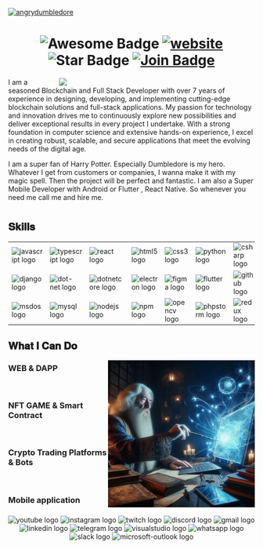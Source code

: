 <p align="left"> <a href="https://github.com/ryo-ma/github-profile-trophy"><img src="https://github-profile-trophy.vercel.app/?username=angrydumbledore&theme=" alt="angrydumbledore" /></a> </p>
<h1 align="center">
  <img src="https://cdn.rawgit.com/sindresorhus/awesome/d7305f38d29fed78fa85652e3a63e154dd8e8829/media/badge.svg" alt="Awesome Badge"/>
  <a href="/"><img src="https://img.shields.io/static/v1?label=&labelColor=505050&message=findwork&color=%230076D6&style=flat&logo=google-chrome&logoColor=%230076D6" alt="website"/></a>
  <img src="https://img.shields.io/static/v1?label=%F0%9F%8C%9F&message=If%20Useful&style=style=flat&color=BC4E99" alt="Star Badge"/>
  <a href="https://join.skype.com/invite/A3T4pSMKQgoA"><img src="https://img.shields.io/discord/733027681184251937.svg?style=flat&label=Join&color=7289DA" alt="Join Badge"/></a>
</h1>
<img align="right" width="400" src="https://camo.githubusercontent.com/fa73289736064aba480d0708da37d7aa183a8c3e2bcc2f58c54285a3bbbeecc1/68747470733a2f2f7777772e61616c7068612e6e65742f77702d636f6e74656e742f75706c6f6164732f323032302f31322f66756c6c2d737461636b2d646576656c6f706d656e742e676966" />
  <p>
 I am a seasoned Blockchain and Full Stack Developer with over 7 years of experience in designing, developing, and implementing cutting-edge blockchain solutions and full-stack applications. My passion for technology and innovation drives me to continuously explore new possibilities and deliver exceptional results in every project I undertake. With a strong foundation in computer science and extensive hands-on experience, I excel in creating robust, scalable, and secure applications that meet the evolving needs of the digital age.
</p>
<p>
  I am a super fan of Harry Potter. Especially Dumbledore is my hero. Whatever I get from customers or companies, I wanna make it with my magic spell. Then the project will be perfect and fantastic. I am also a Super Mobile Developer with Android or Flutter , React Native. So whenever you need me call me and hire me.
</p>
<h1 align="center"></h1>
<h2 font-weight="bold">𝐒𝐤𝐢𝐥𝐥𝐬</h2>
<table>
 <tr>
  <td>
    <img
      src="https://cdn.jsdelivr.net/gh/devicons/devicon/icons/javascript/javascript-original.svg"
      height="30"
      alt="javascript logo"
    />
  </td>
  <td>
    <img
      src="https://cdn.jsdelivr.net/gh/devicons/devicon/icons/typescript/typescript-original.svg"
      height="30"
      alt="typescript logo"
    />
  </td>
  <td>
    <img
      src="https://cdn.jsdelivr.net/gh/devicons/devicon/icons/react/react-original.svg"
      height="30"
      alt="react logo"
    />
  </td>
  <td>
    <img
      src="https://cdn.jsdelivr.net/gh/devicons/devicon/icons/html5/html5-original.svg"
      height="30"
      alt="html5 logo"
    />
  </td>
  <td>
    <img
      src="https://cdn.jsdelivr.net/gh/devicons/devicon/icons/css3/css3-original.svg"
      height="30"
      alt="css3 logo"
    />
  </td>
  <td>
    <img
      src="https://cdn.jsdelivr.net/gh/devicons/devicon/icons/python/python-original.svg"
      height="30"
      alt="python logo"
    />
  </td>
  <td>
    <img
      src="https://cdn.jsdelivr.net/gh/devicons/devicon/icons/csharp/csharp-original.svg"
      height="30"
      alt="csharp logo"
    />
  </td>
  <td>
    <img
      src="https://cdn.jsdelivr.net/gh/devicons/devicon/icons/anaconda/anaconda-original.svg"
      height="30"
      alt="anaconda logo"
    />
  </td>
  <td>
    <img
      src="https://cdn.jsdelivr.net/gh/devicons/devicon/icons/android/android-original.svg"
      height="30"
      alt="android logo"
    />
  </td>
  <td>
    <img
      src="https://cdn.jsdelivr.net/gh/devicons/devicon/icons/androidstudio/androidstudio-original.svg"
      height="30"
      alt="androidstudio logo"
    />
  </td>
  <td>
    <img
      src="https://cdn.jsdelivr.net/gh/devicons/devicon/icons/angularjs/angularjs-original.svg"
      height="30"
      alt="angularjs logo"
    />
  </td>
  <td>
    <img
      src="https://cdn.jsdelivr.net/gh/devicons/devicon/icons/apache/apache-original.svg"
      height="30"
      alt="apache logo"
    />
  </td>
  <td>
    <img
      src="https://cdn.jsdelivr.net/gh/devicons/devicon/icons/bootstrap/bootstrap-original.svg"
      height="30"
      alt="bootstrap logo"
    />
  </td>
  <td>
    <img
      src="https://cdn.jsdelivr.net/gh/devicons/devicon/icons/dart/dart-original.svg"
      height="30"
      alt="dart logo"
    />
  </td>
</tr>
<tr>
  <td>
    <img
      src="https://cdn.jsdelivr.net/gh/devicons/devicon/icons/django/django-plain.svg"
      height="30"
      alt="django logo"
    />
  </td>
  <td>
    <img
      src="https://cdn.jsdelivr.net/gh/devicons/devicon/icons/dot-net/dot-net-original.svg"
      height="30"
      alt="dot-net logo"
    />
  </td>
  <td>
    <img
      src="https://cdn.jsdelivr.net/gh/devicons/devicon/icons/dotnetcore/dotnetcore-original.svg"
      height="30"
      alt="dotnetcore logo"
    />
  </td>
  <td>
    <img
      src="https://cdn.jsdelivr.net/gh/devicons/devicon/icons/electron/electron-original.svg"
      height="30"
      alt="electron logo"
    />
  </td>
  <td>
    <img
      src="https://cdn.jsdelivr.net/gh/devicons/devicon/icons/figma/figma-original.svg"
      height="30"
      alt="figma logo"
    />
  </td>
  <td>
    <img
      src="https://cdn.jsdelivr.net/gh/devicons/devicon/icons/flutter/flutter-original.svg"
      height="30"
      alt="flutter logo"
    />
  </td>
  <td>
    <img
      src="https://cdn.jsdelivr.net/gh/devicons/devicon/icons/github/github-original.svg"
      height="30"
      alt="github logo"
    />
  </td>
  <td>
    <img
      src="https://cdn.jsdelivr.net/gh/devicons/devicon/icons/git/git-original.svg"
      height="30"
      alt="git logo"
    />
  </td>
  <td>
    <img
      src="https://cdn.jsdelivr.net/gh/devicons/devicon/icons/go/go-original.svg"
      height="30"
      alt="go logo"
    />
  </td>
  <td>
    <img
      src="https://cdn.jsdelivr.net/gh/devicons/devicon/icons/intellij/intellij-original.svg"
      height="30"
      alt="intellij logo"
    />
  </td>
  <td>
    <img
      src="https://cdn.jsdelivr.net/gh/devicons/devicon/icons/kotlin/kotlin-original.svg"
      height="30"
      alt="kotlin logo"
    />
  </td>
  <td>
    <img
      src="https://cdn.jsdelivr.net/gh/devicons/devicon/icons/materialui/materialui-original.svg"
      height="30"
      alt="materialui logo"
    />
  </td>
  <td>
    <img
      src="https://cdn.jsdelivr.net/gh/devicons/devicon/icons/moodle/moodle-original.svg"
      height="30"
      alt="moodle logo"
    />
  </td>
  <td>
    <img
      src="https://cdn.jsdelivr.net/gh/devicons/devicon/icons/mongodb/mongodb-original.svg"
      height="30"
      alt="mongodb logo"
    />
  </td>
</tr>
<tr>
  <td>
    <img
      src="https://cdn.jsdelivr.net/gh/devicons/devicon/icons/msdos/msdos-original.svg"
      height="30"
      alt="msdos logo"
    />
  </td>
  <td>
    <img
      src="https://cdn.jsdelivr.net/gh/devicons/devicon/icons/mysql/mysql-original.svg"
      height="30"
      alt="mysql logo"
    />
  </td>
  <td>
    <img
      src="https://cdn.jsdelivr.net/gh/devicons/devicon/icons/nodejs/nodejs-original.svg"
      height="30"
      alt="nodejs logo"
    />
  </td>
  <td>
    <img
      src="https://cdn.jsdelivr.net/gh/devicons/devicon/icons/npm/npm-original-wordmark.svg"
      height="30"
      alt="npm logo"
    />
  </td>
  <td>
    <img
      src="https://cdn.jsdelivr.net/gh/devicons/devicon/icons/opencv/opencv-original.svg"
      height="30"
      alt="opencv logo"
    />
  </td>
  <td>
    <img
      src="https://cdn.jsdelivr.net/gh/devicons/devicon/icons/phpstorm/phpstorm-original.svg"
      height="30"
      alt="phpstorm logo"
    />
  </td>
  <td>
    <img
      src="https://cdn.jsdelivr.net/gh/devicons/devicon/icons/redux/redux-original.svg"
      height="30"
      alt="redux logo"
    />
  </td>
  <td>
    <img
      src="https://cdn.jsdelivr.net/gh/devicons/devicon/icons/redis/redis-original.svg"
      height="30"
      alt="redis logo"
    />
  </td>
  <td>
    <img
      src="https://cdn.jsdelivr.net/gh/devicons/devicon/icons/rust/rust-plain.svg"
      height="30"
      alt="rust"
    />
  </td>
  <td>
    <img
      src="https://cdn.jsdelivr.net/gh/devicons/devicon/icons/socketio/socketio-original.svg"
      height="30"
      alt="socketio logo"
    />
  </td>
  <td>
    <img
      src="https://cdn.jsdelivr.net/gh/devicons/devicon/icons/swift/swift-original.svg"
      height="30"
      alt="swift logo"
    />
  </td>
  <td>
    <img
      src="https://cdn.jsdelivr.net/gh/devicons/devicon/icons/vscode/vscode-original.svg"
      height="30"
      alt="vscode logo"
    />
  </td>
  <td>
    <img
      src="https://cdn.jsdelivr.net/gh/devicons/devicon/icons/vuejs/vuejs-original.svg"
      height="30"
      alt="vuejs logo"
    />
  </td>
  <td>
    <img
      src="https://cdn.jsdelivr.net/gh/devicons/devicon/icons/webstorm/webstorm-original.svg"
      height="30"
      alt="webstorm logo"
    />
  </td>
</tr>

</table>

## 𝐖𝐡𝐚𝐭 𝐈 𝐂𝐚𝐧 𝐃𝐨

<img align="right" height="300" src="https://github.com/AngryDumbledore/myavatars/blob/main/2.jpg"  />
 
### WEB & DAPP
<br />

### NFT GAME & Smart Contract
<br />

### Crypto Trading Platforms & Bots
<br />

### Mobile application
###

<div align="center">
  <img src="https://img.shields.io/static/v1?message=Youtube&logo=youtube&label=&color=FF0000&logoColor=white&labelColor=&style=for-the-badge" height="35" alt="youtube logo"  />
  <img src="https://img.shields.io/static/v1?message=Instagram&logo=instagram&label=&color=E4405F&logoColor=white&labelColor=&style=for-the-badge" height="35" alt="instagram logo"  />
  <img src="https://img.shields.io/static/v1?message=Twitch&logo=twitch&label=&color=9146FF&logoColor=white&labelColor=&style=for-the-badge" height="35" alt="twitch logo"  />
  <img src="https://img.shields.io/static/v1?message=Discord&logo=discord&label=&color=7289DA&logoColor=white&labelColor=&style=for-the-badge" height="35" alt="discord logo"  />
  <img src="https://img.shields.io/static/v1?message=Gmail&logo=gmail&label=&color=D14836&logoColor=white&labelColor=&style=for-the-badge" height="35" alt="gmail logo"  />
  <img src="https://img.shields.io/static/v1?message=LinkedIn&logo=linkedin&label=&color=0077B5&logoColor=white&labelColor=&style=for-the-badge" height="35" alt="linkedin logo"  />
  <img src="https://img.shields.io/static/v1?message=Telegram&logo=telegram&label=&color=2CA5E0&logoColor=white&labelColor=&style=for-the-badge" height="35" alt="telegram logo"  />
  <img src="https://img.shields.io/static/v1?message=Visual%20Studio%20Marketplace&logo=visualstudio&label=&color=e2165e&logoColor=white&labelColor=&style=for-the-badge" height="35" alt="visualstudio logo"  />
  <img src="https://img.shields.io/static/v1?message=Whatsapp&logo=whatsapp&label=&color=25D366&logoColor=white&labelColor=&style=for-the-badge" height="35" alt="whatsapp logo"  />
  <img src="https://img.shields.io/static/v1?message=Slack&logo=slack&label=&color=4A154B&logoColor=white&labelColor=&style=for-the-badge" height="35" alt="slack logo"  />
  <img src="https://img.shields.io/static/v1?message=Outlook&logo=microsoft-outlook&label=&color=0078D4&logoColor=white&labelColor=&style=for-the-badge" height="35" alt="microsoft-outlook logo"  />
</div>

###
